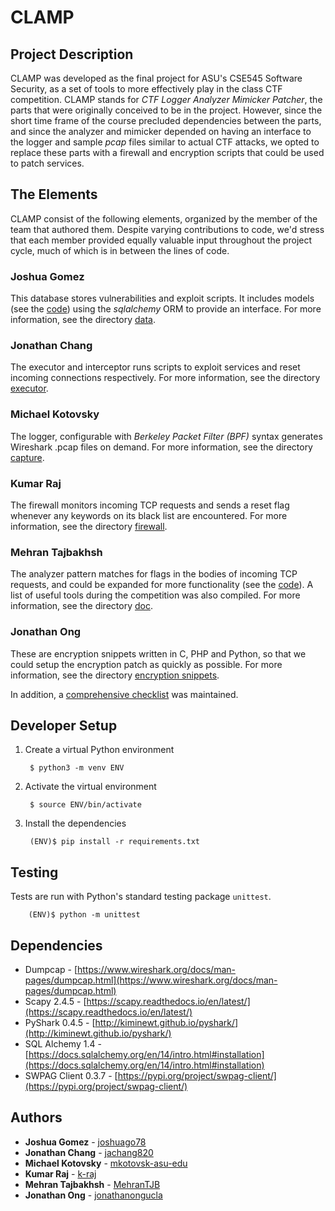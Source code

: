 # CLAMP

## Project Description

CLAMP was developed as the final project for ASU's CSE545 Software Security, as a set of tools to more effectively play in the class CTF competition. CLAMP stands for *CTF Logger Analyzer Mimicker Patcher*, the parts that were originally conceived to be in the project. However, since the short time frame of the course precluded dependencies between the parts, and since the analyzer and mimicker depended on having an interface to the logger and sample *pcap* files similar to actual CTF attacks, we opted to replace these parts with a firewall and encryption scripts that could be used to patch services.

## The Elements

CLAMP consist of the following elements, organized by the member of the team that authored them. Despite varying contributions to code, we'd stress that each member provided equally valuable input throughout the project cycle, much of which is in between the lines of code.

### Joshua Gomez

This database stores vulnerabilities and exploit scripts. It includes models (see the [code](models.py)) using the  *sqlalchemy* ORM to provide an interface. For more information, see the directory [data](data/).

### Jonathan Chang

The executor and interceptor runs scripts to exploit services and reset incoming connections respectively. For more information, see the directory [executor](executor/).

### Michael Kotovsky

The logger, configurable with *Berkeley Packet Filter (BPF)* syntax generates Wireshark .pcap files on demand. For more information, see the directory [capture](capture/).

### Kumar Raj

The firewall monitors incoming TCP requests and sends a reset flag whenever any keywords on its black list are encountered. For more information, see the directory [firewall](firewall/).

### Mehran Tajbakhsh

The analyzer pattern matches for flags in the bodies of incoming TCP requests, and could be expanded for more functionality (see the [code](analyzer.py)). A list of useful tools during the competition was also compiled. For more information, see the directory [doc](docs/).

### Jonathan Ong

These are encryption snippets written in C, PHP and Python, so that we could setup the encryption patch as quickly as possible. For more information, see the directory [encryption snippets](encryption%20snippets).

In addition, a [comprehensive checklist](https://docs.google.com/document/d/13cRbKB0WiuiLUDPpQ-4POr7_HJplsGUN54HbSIjyc6Y/edit?usp=sharing) was maintained.

## Developer Setup

1. Create a virtual Python environment

		$ python3 -m venv ENV

2. Activate the virtual environment

		$ source ENV/bin/activate

3. Install the dependencies

		(ENV)$ pip install -r requirements.txt

## Testing

Tests are run with Python's standard testing package `unittest`.

		(ENV)$ python -m unittest
		

## Dependencies

* Dumpcap - [https://www.wireshark.org/docs/man-pages/dumpcap.html](https://www.wireshark.org/docs/man-pages/dumpcap.html)
* Scapy 2.4.5 - [https://scapy.readthedocs.io/en/latest/](https://scapy.readthedocs.io/en/latest/)
* PyShark 0.4.5 - [http://kiminewt.github.io/pyshark/](http://kiminewt.github.io/pyshark/)
* SQL Alchemy 1.4 - [https://docs.sqlalchemy.org/en/14/intro.html#installation](https://docs.sqlalchemy.org/en/14/intro.html#installation)
* SWPAG Client 0.3.7 - [https://pypi.org/project/swpag-client/](https://pypi.org/project/swpag-client/)

## Authors

* **Joshua Gomez** - [joshuago78](https://github.com/joshuago78)
* **Jonathan Chang** - [jachang820](https://github.com/jachang820)
* **Michael Kotovsky** - [mkotovsk-asu-edu](https://github.com/mkotovsk-asu-edu)
* **Kumar Raj** - [k-raj](https://github.com/k-raj)
* **Mehran Tajbakhsh** - [MehranTJB](https://github.com/MehranTJB)
* **Jonathan Ong** - [jonathanongucla](https://github.com/jonathanongucla)